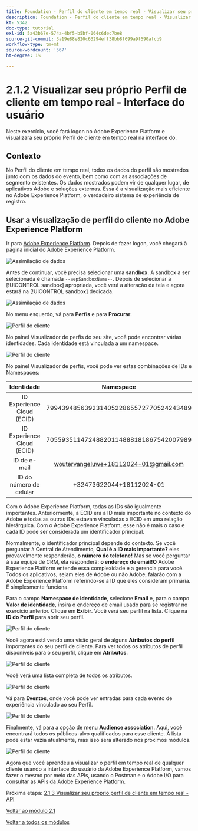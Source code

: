 ```yaml
---
title: Foundation - Perfil do cliente em tempo real - Visualizar seu próprio Perfil do cliente em tempo real - Interface do usuário
description: Foundation - Perfil do cliente em tempo real - Visualizar seu próprio Perfil do cliente em tempo real - Interface do usuário
kt: 5342
doc-type: tutorial
exl-id: 5a43b67e-574a-4bf5-b5bf-064c6dec7be8
source-git-commit: 3a19e88e820c63294eff38bb8f699a9f690afcb9
workflow-type: tm+mt
source-wordcount: '567'
ht-degree: 1%

---
```


# 2.1.2 Visualizar seu próprio Perfil de cliente em tempo real - Interface do usuário

Neste exercício, você fará logon no Adobe Experience Platform e visualizará seu próprio Perfil de cliente em tempo real na interface do.

## Contexto

No Perfil do cliente em tempo real, todos os dados do perfil são mostrados junto com os dados do evento, bem como com as associações de segmento existentes. Os dados mostrados podem vir de qualquer lugar, de aplicativos Adobe e soluções externas. Essa é a visualização mais eficiente no Adobe Experience Platform, o verdadeiro sistema de experiência de registro.

## Usar a visualização de perfil do cliente no Adobe Experience Platform

Ir para [Adobe Experience Platform](https://experience.adobe.com/platform). Depois de fazer logon, você chegará à página inicial do Adobe Experience Platform.

![Assimilação de dados](../../datacollection/module1.2/images/home.png)

Antes de continuar, você precisa selecionar uma **sandbox**. A sandbox a ser selecionada é chamada ``--aepSandboxName--``. Depois de selecionar a [!UICONTROL sandbox] apropriada, você verá a alteração da tela e agora estará na [!UICONTROL sandbox] dedicada.

![Assimilação de dados](../../datacollection/module1.2/images/sb1.png)

No menu esquerdo, vá para **Perfis** e para **Procurar**.

![Perfil do cliente](./images/homemenu.png)

No painel Visualizador de perfis do seu site, você pode encontrar várias identidades. Cada identidade está vinculada a um namespace.

![Perfil do cliente](./images/identities.png)

No painel Visualizador de perfis, você pode ver estas combinações de IDs e Namespaces:

| Identidade | Namespace |
|:-------------:| :---------------:|
| ID Experience Cloud (ECID) | 79943948563923140522865572770524243489 |
| ID Experience Cloud (ECID) | 70559351147248820114888181867542007989 |
| ID de e-mail | woutervangeluwe+18112024-01@gmail.com |
| ID do número de celular | +32473622044+18112024-01 |

Com o Adobe Experience Platform, todas as IDs são igualmente importantes. Anteriormente, a ECID era a ID mais importante no contexto do Adobe e todas as outras IDs estavam vinculadas à ECID em uma relação hierárquica. Com o Adobe Experience Platform, esse não é mais o caso e cada ID pode ser considerada um identificador principal.

Normalmente, o identificador principal depende do contexto. Se você perguntar à Central de Atendimento, **Qual é a ID mais importante?** eles provavelmente responderão, **o número do telefone!** Mas se você perguntar à sua equipe de CRM, ela responderá: **o endereço de email!O** Adobe Experience Platform entende essa complexidade e a gerencia para você. Todos os aplicativos, sejam eles de Adobe ou não Adobe, falarão com a Adobe Experience Platform referindo-se à ID que eles consideram primária. E simplesmente funciona.

Para o campo **Namespace de identidade**, selecione **Email** e, para o campo **Valor de identidade**, insira o endereço de email usado para se registrar no exercício anterior. Clique em **Exibir**. Você verá seu perfil na lista. Clique na **ID do Perfil** para abrir seu perfil.

![Perfil do cliente](./images/popupecid.png)

Você agora está vendo uma visão geral de alguns **Atributos do perfil** importantes do seu perfil de cliente. Para ver todos os atributos de perfil disponíveis para o seu perfil, clique em **Atributos**.

![Perfil do cliente](./images/profile.png)

Você verá uma lista completa de todos os atributos.

![Perfil do cliente](./images/profilattr.png)

Vá para **Eventos**, onde você pode ver entradas para cada evento de experiência vinculado ao seu Perfil.

![Perfil do cliente](./images/profileee.png)

Finalmente, vá para a opção de menu **Audience association**. Aqui, você encontrará todos os públicos-alvo qualificados para esse cliente. A lista pode estar vazia atualmente, mas isso será alterado nos próximos módulos.

![Perfil do cliente](./images/profileseg.png)

Agora que você aprendeu a visualizar o perfil em tempo real de qualquer cliente usando a interface do usuário da Adobe Experience Platform, vamos fazer o mesmo por meio das APIs, usando o Postman e o Adobe I/O para consultar as APIs da Adobe Experience Platform.

Próxima etapa: [2.1.3 Visualizar seu próprio perfil de cliente em tempo real - API](./ex3.md)

[Voltar ao módulo 2.1](./real-time-customer-profile.md)

[Voltar a todos os módulos](../../../overview.md)
